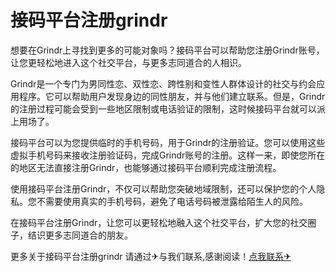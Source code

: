 # 接码平台注册grindr

想要在Grindr上寻找到更多的可能对象吗？接码平台可以帮助您注册Grindr账号，让您更轻松地进入这个社交平台，与更多志同道合的人相识。

Grindr是一个专门为男同性恋、双性恋、跨性别和变性人群体设计的社交与约会应用程序。它可以帮助用户发现身边的同性朋友，并与他们建立联系。但是，Grindr的注册过程可能会受到一些地区限制或电话验证的限制，这时候接码平台就可以派上用场了。

接码平台可以为您提供临时的手机号码，用于Grindr的注册验证。您可以使用这些虚拟手机号码来接收注册验证码，完成Grindr账号的注册。这样一来，即使您所在的地区无法直接注册Grindr，也能够通过接码平台顺利完成注册流程。

使用接码平台注册Grindr，不仅可以帮助您突破地域限制，还可以保护您的个人隐私。您不需要使用真实的手机号码，避免了电话号码被泄露给陌生人的风险。

在接码平台注册Grindr，让您可以更轻松地融入这个社交平台，扩大您的社交圈子，结识更多志同道合的朋友。

更多关于接码平台注册grindr 请通过✈与我们联系,感谢阅读！[点我联系✈](https://www.G208.com)